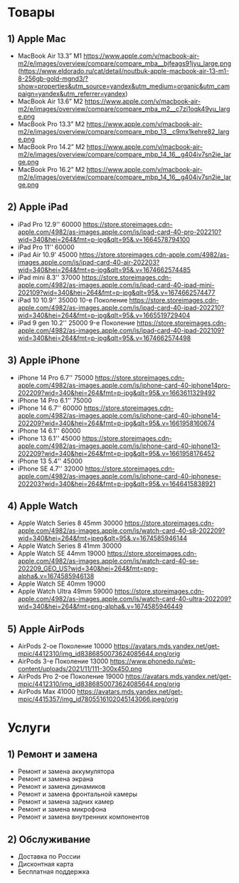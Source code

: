 # Товары

## 1) Apple Mac
* MacBook Air 13.3” M1 https://www.apple.com/v/macbook-air-m2/e/images/overview/compare/compare_mba__bjfeags91jyu_large.png
(https://www.eldorado.ru/cat/detail/noutbuk-apple-macbook-air-13-m1-8-256gb-gold-mgnd3/?show=properties&utm_source=yandex&utm_medium=organic&utm_campaign=yandex&utm_referrer=yandex)
* MacBook Air 13.6” M2 https://www.apple.com/v/macbook-air-m2/e/images/overview/compare/compare_mba_m2__c7zi1oqk49yu_large.png
* MacBook Pro 13.3” M2 https://www.apple.com/v/macbook-air-m2/e/images/overview/compare/compare_mbp_13__c9mx1kehre82_large.png
* MacBook Pro 14.2” M2 https://www.apple.com/v/macbook-air-m2/e/images/overview/compare/compare_mbp_14_16__g404iv7sn2ie_large.png
* MacBook Pro 16.2” M2 https://www.apple.com/v/macbook-air-m2/e/images/overview/compare/compare_mbp_14_16__g404iv7sn2ie_large.png
## 2) Apple iPad
* iPad Pro 12.9'' 60000 https://store.storeimages.cdn-apple.com/4982/as-images.apple.com/is/ipad-card-40-pro-202210?wid=340&hei=264&fmt=p-jpg&qlt=95&.v=1664578794100
* iPad Pro 11'' 60000
* iPad Air 10.9' 45000 https://store.storeimages.cdn-apple.com/4982/as-images.apple.com/is/ipad-card-40-air-202203?wid=340&hei=264&fmt=p-jpg&qlt=95&.v=1674662574485
* iPad mini 8.3'' 37000 https://store.storeimages.cdn-apple.com/4982/as-images.apple.com/is/ipad-card-40-ipad-mini-202109?wid=340&hei=264&fmt=p-jpg&qlt=95&.v=1674662574477
* iPad 10 10.9'' 35000 10-е Поколение https://store.storeimages.cdn-apple.com/4982/as-images.apple.com/is/ipad-card-40-ipad-202210?wid=340&hei=264&fmt=p-jpg&qlt=95&.v=1665519729404
* iPad 9 gen 10.2'' 25000 9-е Поколение https://store.storeimages.cdn-apple.com/4982/as-images.apple.com/is/ipad-card-40-ipad-202109?wid=340&hei=264&fmt=p-jpg&qlt=95&.v=1674662574498
## 3) Apple iPhone
* iPhone 14 Pro 6.7'' 75000 https://store.storeimages.cdn-apple.com/4982/as-images.apple.com/is/iphone-card-40-iphone14pro-202209?wid=340&hei=264&fmt=p-jpg&qlt=95&.v=1663611329492
* iPhone 14 Pro 6.1'' 75000
* iPhone 14 6.7'' 60000 https://store.storeimages.cdn-apple.com/4982/as-images.apple.com/is/iphone-card-40-iphone14-202209?wid=340&hei=264&fmt=p-jpg&qlt=95&.v=1661958160674
* iPhone 14 6.1'' 60000
* iPhone 13 6.1'' 45000 https://store.storeimages.cdn-apple.com/4982/as-images.apple.com/is/iphone-card-40-iphone13-202209?wid=340&hei=264&fmt=p-jpg&qlt=95&.v=1661958176452
* iPhone 13 5.4'' 45000
* iPhone SE 4.7'' 32000 https://store.storeimages.cdn-apple.com/4982/as-images.apple.com/is/iphone-card-40-iphonese-202203?wid=340&hei=264&fmt=p-jpg&qlt=95&.v=1646415838921
## 4) Apple Watch
* Apple Watch Series 8 45mm 30000 https://store.storeimages.cdn-apple.com/4982/as-images.apple.com/is/watch-card-40-s8-202209?wid=340&hei=264&fmt=jpeg&qlt=95&.v=1674585946144
* Apple Watch Series 8 41mm 30000
* Apple Watch SE 44mm 19000 https://store.storeimages.cdn-apple.com/4982/as-images.apple.com/is/watch-card-40-se-202209_GEO_US?wid=340&hei=264&fmt=png-alpha&.v=1674585946138
* Apple Watch SE 40mm 19000
* Apple Watch Ultra 49mm 59000 https://store.storeimages.cdn-apple.com/4982/as-images.apple.com/is/watch-card-40-ultra-202209?wid=340&hei=264&fmt=png-alpha&.v=1674585946449
## 5) Apple AirPods
* AirPods 2-oe Поколение 10000 https://avatars.mds.yandex.net/get-mpic/4412310/img_id8386850073624085644.png/orig
* AirPods 3-е Поколение 13000 https://www.phonedo.ru/wp-content/uploads/2021/11/111-300x450.png
* AirPods Pro 2-ое Поколение 19000  https://avatars.mds.yandex.net/get-mpic/4412310/img_id8386850073624085644.png/orig
* AirPods Max 41000 https://avatars.mds.yandex.net/get-mpic/4415357/img_id7805516102045143066.jpeg/orig
# Услуги  
## 1) Ремонт и замена
* Ремонт и замена аккумулятора
* Ремонт и замена экрана
* Ремонт и замена динамиков 
* Ремонт и замена фронтальной камеры
* Ремонт и замена задних камер
* Ремонт и замена микрофона 
* Ремонт и замена внутренних компонентов
## 2) Обслуживание
* Доставка по России
* Дисконтная карта
* Бесплатная поддержка
